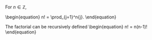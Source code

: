 For $n \in \mathbb{Z}$,

\begin{equation}
n! = \prod_{j=1}^n{j}.
\end{equation}

The factorial can be recursively defined
\begin{equation}
n! = n(n-1)!
\end{equation}